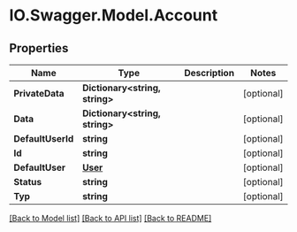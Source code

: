 # IO.Swagger.Model.Account
## Properties

Name | Type | Description | Notes
------------ | ------------- | ------------- | -------------
**PrivateData** | **Dictionary&lt;string, string&gt;** |  | [optional] 
**Data** | **Dictionary&lt;string, string&gt;** |  | [optional] 
**DefaultUserId** | **string** |  | [optional] 
**Id** | **string** |  | [optional] 
**DefaultUser** | [**User**](User.md) |  | [optional] 
**Status** | **string** |  | [optional] 
**Typ** | **string** |  | [optional] 

[[Back to Model list]](../README.md#documentation-for-models) [[Back to API list]](../README.md#documentation-for-api-endpoints) [[Back to README]](../README.md)


